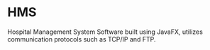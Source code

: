 # HMS
Hospital Management System Software built using JavaFX, utilizes communication protocols such as TCP/IP and FTP.
